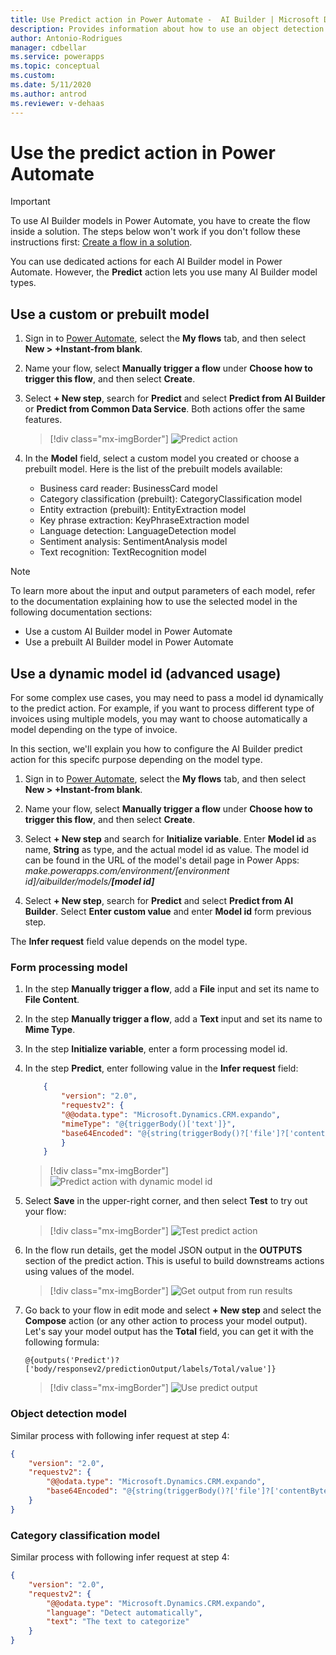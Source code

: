 ```yaml
---
title: Use Predict action in Power Automate -  AI Builder | Microsoft Docs
description: Provides information about how to use an object detection model in Power Automate
author: Antonio-Rodrigues
manager: cdbellar
ms.service: powerapps
ms.topic: conceptual
ms.custom: 
ms.date: 5/11/2020
ms.author: antrod
ms.reviewer: v-dehaas
---
```


# Use the predict action in Power Automate

> [!IMPORTANT]
 > To use AI Builder models in Power Automate, you have to create the flow inside a solution. The steps below won't work if you don't follow these instructions first: [Create a flow in a solution](/flow/create-flow-solution).

You can use dedicated actions for each AI Builder model in Power Automate. However, the **Predict** action lets you use many AI Builder model types.

## Use a custom or prebuilt model

1. Sign in to [Power Automate](https://flow.microsoft.com/), select the **My flows** tab, and then select **New > +Instant-from blank**.
1. Name your flow, select **Manually trigger a flow** under **Choose how to trigger this flow**, and then select **Create**.
1. Select **+ New step**, search for **Predict** and select **Predict from AI Builder** or **Predict from Common Data Service**. Both actions offer the same features.

    > [!div class="mx-imgBorder"]
    > ![Predict action](media/predict-action.png "Predict action")

1. In the **Model** field, select a custom model you created or choose a prebuilt model. Here is the list of the prebuilt models available:
   - Business card reader: BusinessCard model
   - Category classification (prebuilt): CategoryClassification model
   - Entity extraction (prebuilt): EntityExtraction model 
   - Key phrase extraction: KeyPhraseExtraction model
   - Language detection: LanguageDetection model
   - Sentiment analysis: SentimentAnalysis model
   - Text recognition: TextRecognition model

>[!NOTE]
>
>To learn more about the input and output parameters of each model, refer to the documentation explaining how to use the selected model in the following documentation sections:
>- Use a custom AI Builder model in Power Automate
>- Use a prebuilt AI Builder model in Power Automate


## Use a dynamic model id (advanced usage)
For some complex use cases, you may need to pass a model id dynamically to the predict action. For example, if you want to process different type of invoices using multiple models, you may want to choose automatically a model depending on the type of invoice.

In this section, we'll explain you how to configure the AI Builder predict action for this specifc purpose depending on the model type.

1. Sign in to [Power Automate](https://flow.microsoft.com/), select the **My flows** tab, and then select **New > +Instant-from blank**.

1. Name your flow, select **Manually trigger a flow** under **Choose how to trigger this flow**, and then select **Create**.

1. Select **+ New step** and search for **Initialize variable**. Enter **Model id** as name, **String** as type, and the actual model id as value. 
The model id can be found in the URL of the model's detail page in Power Apps: *make.powerapps.com/environment/[environment id]/aibuilder/models/**[model id]*** 

1. Select **+ New step**, search for **Predict** and select **Predict from AI Builder**. Select **Enter custom value** and enter **Model id** form previous step.

The **Infer request** field value depends on the model type.

### Form processing model

1. In the step **Manually trigger a flow**, add a **File** input and set its name to **File Content**.
1. In the step **Manually trigger a flow**, add a **Text** input and set its name to **Mime Type**.
1. In the step **Initialize variable**, enter a form processing model id.
1. In the step **Predict**, enter following value in the **Infer request** field:

    ```json
        {
            "version": "2.0",
            "requestv2": {
            "@@odata.type": "Microsoft.Dynamics.CRM.expando",
            "mimeType": "@{triggerBody()['text']}",
            "base64Encoded": "@{string(triggerBody()?['file']?['contentBytes'])}"
            }
        }
    ```

    > [!div class="mx-imgBorder"]
    > ![Predict action with dynamic model id](media/DynModelId-1.png "Predict action with dynamic model id")

5. Select **Save** in the upper-right corner, and then select **Test** to try out your flow:
    
    > [!div class="mx-imgBorder"]
    > ![Test predict action](media/DynModelId-2.png "Test predict action")

6. In the flow run details, get the model JSON output in the **OUTPUTS** section of the predict action. This is useful to build downstreams actions using values of the model.

    > [!div class="mx-imgBorder"]
    > ![Get output from run results](media/DynModelId-3.png "Get output from run results")

7. Go back to your flow in edit mode and select  **+ New step** and select the **Compose** action (or any other action to process your model output). Let's say your model output has the **Total** field, you can get it with the following formula:

    ```
    @{outputs('Predict')?['body/responsev2/predictionOutput/labels/Total/value']}
    ```

    > [!div class="mx-imgBorder"]
    > ![Use predict output](media/DynModelId-4.png "Use predict output")


### Object detection model

Similar process with following infer request at step 4:

```json
{
    "version": "2.0",
    "requestv2": {
        "@@odata.type": "Microsoft.Dynamics.CRM.expando",
        "base64Encoded": "@{string(triggerBody()?['file']?['contentBytes'])}"
    }
}
```


### Category classification model

Similar process with following infer request at step 4:

```json
{
    "version": "2.0",
    "requestv2": {
        "@@odata.type": "Microsoft.Dynamics.CRM.expando",
        "language": "Detect automatically",
        "text": "The text to categorize"
    }
}
```
 
 
